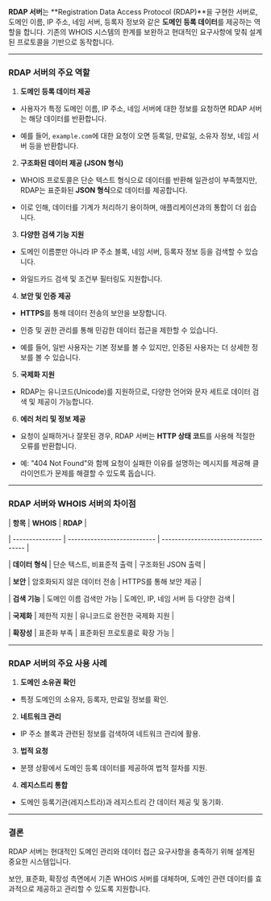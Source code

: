 **RDAP 서버**는 **Registration Data Access Protocol (RDAP)**을 구현한 서버로, 도메인 이름, IP 주소, 네임 서버, 등록자 정보와 같은 **도메인 등록 데이터**를 제공하는 역할을 합니다. 기존의 WHOIS 시스템의 한계를 보완하고 현대적인 요구사항에 맞춰 설계된 프로토콜을 기반으로 동작합니다.

---
### **RDAP 서버의 주요 역할**
1. **도메인 등록 데이터 제공**

  

- 사용자가 특정 도메인 이름, IP 주소, 네임 서버에 대한 정보를 요청하면 RDAP 서버는 해당 데이터를 반환합니다.

- 예를 들어, `example.com`에 대한 요청이 오면 등록일, 만료일, 소유자 정보, 네임 서버 등을 반환합니다.

  

2. **구조화된 데이터 제공 (JSON 형식)**

  

- WHOIS 프로토콜은 단순 텍스트 형식으로 데이터를 반환해 일관성이 부족했지만, RDAP는 표준화된 **JSON 형식**으로 데이터를 제공합니다.

- 이로 인해, 데이터를 기계가 처리하기 용이하며, 애플리케이션과의 통합이 더 쉽습니다.

  

3. **다양한 검색 기능 지원**

  

- 도메인 이름뿐만 아니라 IP 주소 블록, 네임 서버, 등록자 정보 등을 검색할 수 있습니다.

- 와일드카드 검색 및 조건부 필터링도 지원합니다.

  

4. **보안 및 인증 제공**

  

- **HTTPS**를 통해 데이터 전송의 보안을 보장합니다.

- 인증 및 권한 관리를 통해 민감한 데이터 접근을 제한할 수 있습니다.

- 예를 들어, 일반 사용자는 기본 정보를 볼 수 있지만, 인증된 사용자는 더 상세한 정보를 볼 수 있습니다.

  

5. **국제화 지원**

  

- RDAP는 유니코드(Unicode)를 지원하므로, 다양한 언어와 문자 세트로 데이터 검색 및 제공이 가능합니다.

  

6. **에러 처리 및 정보 제공**

- 요청이 실패하거나 잘못된 경우, RDAP 서버는 **HTTP 상태 코드**를 사용해 적절한 오류를 반환합니다.

- 예: "404 Not Found"와 함께 요청이 실패한 이유를 설명하는 메시지를 제공해 클라이언트가 문제를 해결할 수 있도록 돕습니다.

  

---

  

### **RDAP 서버와 WHOIS 서버의 차이점**

  

| **항목** | **WHOIS** | **RDAP** |

| --------------- | --------------------------- | ------------------------------------ |

| **데이터 형식** | 단순 텍스트, 비표준적 출력 | 구조화된 JSON 출력 |

| **보안** | 암호화되지 않은 데이터 전송 | HTTPS를 통해 보안 제공 |

| **검색 기능** | 도메인 이름 검색만 가능 | 도메인, IP, 네임 서버 등 다양한 검색 |

| **국제화** | 제한적 지원 | 유니코드로 완전한 국제화 지원 |

| **확장성** | 표준화 부족 | 표준화된 프로토콜로 확장 가능 |

  

---

  

### **RDAP 서버의 주요 사용 사례**

  

1. **도메인 소유권 확인**

  

- 특정 도메인의 소유자, 등록자, 만료일 정보를 확인.

  

2. **네트워크 관리**

  

- IP 주소 블록과 관련된 정보를 검색하여 네트워크 관리에 활용.

  

3. **법적 요청**

  

- 분쟁 상황에서 도메인 등록 데이터를 제공하여 법적 절차를 지원.

  

4. **레지스트리 통합**

- 도메인 등록기관(레지스트라)과 레지스트리 간 데이터 제공 및 동기화.

  

---

  

### **결론**

  

RDAP 서버는 현대적인 도메인 관리와 데이터 접근 요구사항을 충족하기 위해 설계된 중요한 시스템입니다.

보안, 표준화, 확장성 측면에서 기존 WHOIS 서버를 대체하며, 도메인 관련 데이터를 효과적으로 제공하고 관리할 수 있도록 지원합니다.